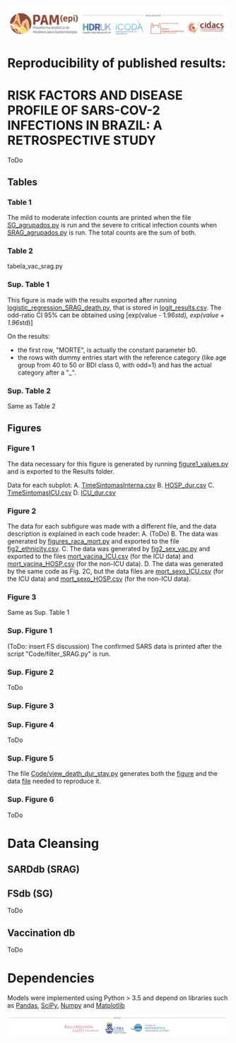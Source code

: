 ![](../Images/realizacao.png)

# Reproducibility of published results:
# RISK FACTORS AND DISEASE PROFILE OF SARS-COV-2 INFECTIONS IN BRAZIL: A RETROSPECTIVE STUDY


ToDo


## Tables

### Table 1

The mild to moderate infection counts are printed when the file [SG_agrupados.py](Code/SG_agrupados.py)
is run and the severe to critical infection counts when [SRAG_agrupados.py](Code/SRAG_agrupados.py)
is run. The total counts are the sum of both.

### Table 2


tabela\_vac\_srag.py


### Sup. Table 1

This figure is made with the results exported after running [logistic_regression_SRAG_death.py](Code/logistic_regression_SRAG_death.py),
that is stored in [logit_results.csv](Results/logit_results.csv). The odd-ratio CI 95\% can be
obtained using \[exp(value - 1.96*std), exp(value + 1.96*std)\]

On the results:
- the first row, "MORTE", is actually the constant parameter b0.
- the rows with dummy entries start with the reference category (like
age group from 40 to 50 or BDI class 0, with odd=1) and has the actual category
after a "\_".


### Sup. Table 2

Same as Table 2

## Figures


### Figure 1

The data necessary for this figure is generated by running [figure1_values.py](Code/figure1_values.py)
and is exported to the Results folder.

Data for each subplot:
A. [TimeSintomasInterna.csv](Results/TimeSintomasInterna.csv)
B. [HOSP_dur.csv](Results/HOSP_dur.csv)
C. [TimeSintomasICU.csv](Results/TimeSintomasICU.csv)
D. [ICU_dur.csv](Results/ICU_dur.csv)


### Figure 2

The data for each subfigure was made with a different file, and the data 
description is explained in each code header:
A. (ToDo)
B. The data was generated by [figures_raca_mort.py](Code/figures_raca_mort.py)
and exported to the file [fig2_ethnicity.csv](Results/fig2_ethnicity.csv).
C. The data was generated by [fig2_sex_vac.py](Code/fig2_sex_vac.py)
and exported to the files [mort_vacina_ICU.csv](Results/mort_vacina_ICU.csv) (for the ICU data)
and [mort_vacina_HOSP.csv](Results/mort_vacina_HOSP.csv) (for the non-ICU data).
D. The data was generated by the same code as Fig. 2C, but the data files are
[mort_sexo_ICU.csv](Results/mort_vacina_ICU.csv) (for the ICU data)
and [mort_sexo_HOSP.csv](Results/mort_vacina_HOSP.csv) (for the non-ICU data).

### Figure 3

Same as Sup. Table 1

### Sup. Figure 1

(ToDo: insert FS discussion)
The confirmed SARS data is printed after the script "Code/filter_SRAG.py" is run.

### Sup. Figure 2

ToDo

### Sup. Figure 3



### Sup. Figure 4

ToDo

### Sup. Figure 5

The file [Code/view_death_dur_stay.py](Code/view_death_dur_stay.py) generates
both the [figure](Figures/SFig5.png) and the data [file](Results/mort_dur_hosp.csv) needed to reproduce it.

### Sup. Figure 6

ToDo


# Data Cleansing

## SARDdb (SRAG)

## FSdb (SG)

ToDo

## Vaccination db

ToDo

# Dependencies

Models were implemented using Python > 3.5 and depend on libraries such as [Pandas](https://github.com/pandas-dev/pandas), [SciPy](https://github.com/scipy/scipy), [Numpy](https://github.com/numpy/numpy) and [Matplotlib](https://github.com/matplotlib/matplotlib) 


![](../Images/apoio.png)

